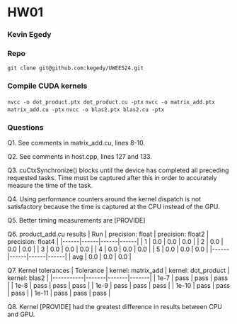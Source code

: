 # HW01
### Kevin Egedy

### Repo
`git clone git@github.com:kegedy/UWEE524.git`

### Compile CUDA kernels
`nvcc -o dot_product.ptx dot_product.cu -ptx`
`nvcc -o matrix_add.ptx matrix_add.cu -ptx`
`nvcc -o blas2.ptx blas2.cu -ptx`

### Questions
Q1. See comments in matrix_add.cu, lines 8-10.

Q2. See comments in host.cpp, lines 127 and 133.

Q3. cuCtxSynchronize() blocks until the device has completed all preceding requested tasks. Time must be captured after this in order to accurately measure the time of the task.

Q4. Using performance counters around the kernel dispatch is not satisfactory because the time is captured at the CPU instead of the GPU.

Q5. Better timing measurements are [PROVIDE]

Q6. product_add.cu results
| Run  | precision: float | precision: float2 | precision: float4 |
|------|------|------|------|
|  1   | 0.0  | 0.0  | 0.0  |
|  2   | 0.0  | 0.0  | 0.0  |
|  3   | 0.0  | 0.0  | 0.0  |
|  4   | 0.0  | 0.0  | 0.0  |
|  5   | 0.0  | 0.0  | 0.0  |
|------|------|------|------|
| avg  | 0.0  | 0.0  | 0.0  |

Q7. Kernel tolerances
| Tolerance | kernel: matrix_add | kernel: dot_product | kernel: blas2 |
|-----------|-------|-------|-------|
| 1e-7      | pass  | pass  | pass  |
| 1e-8      | pass  | pass  | pass  |
| 1e-9      | pass  | pass  | pass  |
| 1e-10     | pass  | pass  | pass  |
| 1e-11     | pass  | pass  | pass  |


Q8. Kernel [PROVIDE] had the greatest difference in results between CPU and GPU.